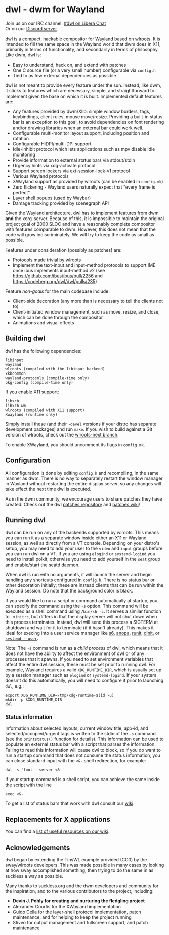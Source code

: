 # dwl - dwm for Wayland

Join us on our IRC channel: [#dwl on Libera Chat]  
Or on our [Discord server].

dwl is a compact, hackable compositor for [Wayland] based on [wlroots]. It is
intended to fill the same space in the Wayland world that dwm does in X11,
primarily in terms of functionality, and secondarily in terms of philosophy.
Like dwm, dwl is:

- Easy to understand, hack on, and extend with patches
- One C source file (or a very small number) configurable via `config.h`
- Tied to as few external dependencies as possible

dwl is not meant to provide every feature under the sun. Instead, like dwm, it
sticks to features which are necessary, simple, and straightforward to implement
given the base on which it is built. Implemented default features are:

- Any features provided by dwm/Xlib: simple window borders, tags, keybindings,
  client rules, mouse move/resize. Providing a built-in status bar is an
  exception to this goal, to avoid dependencies on font rendering and/or
  drawing libraries when an external bar could work well.
- Configurable multi-monitor layout support, including position and rotation
- Configurable HiDPI/multi-DPI support
- Idle-inhibit protocol which lets applications such as mpv disable idle
  monitoring
- Provide information to external status bars via stdout/stdin
- Urgency hints via xdg-activate protocol
- Support screen lockers via ext-session-lock-v1 protocol
- Various Wayland protocols
- XWayland support as provided by wlroots (can be enabled in `config.mk`)
- Zero flickering - Wayland users naturally expect that "every frame is perfect"
- Layer shell popups (used by Waybar)
- Damage tracking provided by scenegraph API

Given the Wayland architecture, dwl has to implement features from dwm **and**
the xorg-server. Because of this, it is impossible to maintain the original
project goal of 2000 SLOC and have a reasonably complete compositor with
features comparable to dwm. However, this does not mean that the code will grow
indiscriminately. We will try to keep the code as small as possible.

Features under consideration (possibly as patches) are:

- Protocols made trivial by wlroots
- Implement the text-input and input-method protocols to support IME once ibus
  implements input-method v2 (see https://github.com/ibus/ibus/pull/2256 and
  https://codeberg.org/dwl/dwl/pulls/235)

Feature *non-goals* for the main codebase include:

- Client-side decoration (any more than is necessary to tell the clients not to)
- Client-initiated window management, such as move, resize, and close, which can
  be done through the compositor
- Animations and visual effects

## Building dwl

dwl has the following dependencies:
```
libinput
wayland
wlroots (compiled with the libinput backend)
xkbcommon
wayland-protocols (compile-time only)
pkg-config (compile-time only)
```
If you enable X11 support:
```
libxcb
libxcb-wm
wlroots (compiled with X11 support)
Xwayland (runtime only)
```

Simply install these (and their `-devel` versions if your distro has separate
development packages) and run `make`.  If you wish to build against a Git
version of wlroots, check out the [wlroots-next branch].

To enable XWayland, you should uncomment its flags in `config.mk`.

## Configuration

All configuration is done by editing `config.h` and recompiling, in the same
manner as dwm. There is no way to separately restart the window manager in
Wayland without restarting the entire display server, so any changes will take
effect the next time dwl is executed.

As in the dwm community, we encourage users to share patches they have created.
Check out the dwl [patches repository] and [patches wiki]!

## Running dwl

dwl can be run on any of the backends supported by wlroots. This means you can
run it as a separate window inside either an X11 or Wayland session, as well
as directly from a VT console. Depending on your distro's setup, you may need
to add your user to the `video` and `input` groups before you can run dwl on
a VT. If you are using `elogind` or `systemd-logind` you need to install
polkit; otherwise you need to add yourself in the `seat` group and
enable/start the seatd daemon.

When dwl is run with no arguments, it will launch the server and begin handling
any shortcuts configured in `config.h`. There is no status bar or other
decoration initially; these are instead clients that can be run within
the Wayland session.
Do note that the background color is black.

If you would like to run a script or command automatically at startup, you can
specify the command using the `-s` option. This command will be executed as a
shell command using `/bin/sh -c`.  It serves a similar function to `.xinitrc`,
but differs in that the display server will not shut down when this process
terminates. Instead, dwl will send this process a SIGTERM at shutdown and wait
for it to terminate (if it hasn't already). This makes it ideal for execing into
a user service manager like [s6], [anopa], [runit], [dinit], or [`systemd --user`].

Note: The `-s` command is run as a *child process* of dwl, which means that it
does not have the ability to affect the environment of dwl or of any processes
that it spawns. If you need to set environment variables that affect the entire
dwl session, these must be set prior to running dwl. For example, Wayland
requires a valid `XDG_RUNTIME_DIR`, which is usually set up by a session manager
such as `elogind` or `systemd-logind`.  If your system doesn't do this
automatically, you will need to configure it prior to launching `dwl`, e.g.:

    export XDG_RUNTIME_DIR=/tmp/xdg-runtime-$(id -u)
    mkdir -p $XDG_RUNTIME_DIR
    dwl

### Status information

Information about selected layouts, current window title, app-id, and
selected/occupied/urgent tags is written to the stdin of the `-s` command (see
the `printstatus()` function for details).  This information can be used to
populate an external status bar with a script that parses the information.
Failing to read this information will cause dwl to block, so if you do want to
run a startup command that does not consume the status information, you can
close standard input with the `<&-` shell redirection, for example:

    dwl -s 'foot --server <&-'

If your startup command is a shell script, you can achieve the same inside the
script with the line

    exec <&-

To get a list of status bars that work with dwl consult our [wiki].

## Replacements for X applications

You can find a [list of useful resources on our wiki].

## Acknowledgements

dwl began by extending the TinyWL example provided (CC0) by the sway/wlroots
developers. This was made possible in many cases by looking at how sway
accomplished something, then trying to do the same in as suckless a way as
possible.

Many thanks to suckless.org and the dwm developers and community for the
inspiration, and to the various contributors to the project, including:

- **Devin J. Pohly for creating and nurturing the fledgling project**
- Alexander Courtis for the XWayland implementation
- Guido Cella for the layer-shell protocol implementation, patch maintenance,
  and for helping to keep the project running
- Stivvo for output management and fullscreen support, and patch maintenance


[Discord server]: https://discord.gg/jJxZnrGPWN
[#dwl on Libera Chat]: https://web.libera.chat/?channels=#dwl
[Wayland]: https://wayland.freedesktop.org/
[wlroots]: https://gitlab.freedesktop.org/wlroots/wlroots/
[wlroots-next branch]: https://codeberg.org/dwl/dwl/src/branch/wlroots-next
[patches repository]: https://codeberg.org/dwl/dwl-patches
[patches wiki]: https://codeberg.org/dwl/dwl-patches/wiki
[s6]: https://skarnet.org/software/s6/
[anopa]: https://jjacky.com/anopa/
[runit]: http://smarden.org/runit/faq.html#userservices
[dinit]: https://davmac.org/projects/dinit/
[`systemd --user`]: https://wiki.archlinux.org/title/Systemd/User
[wiki]: https://codeberg.org/dwl/dwl/wiki/Home#compatible-status-bars
[list of useful resources on our wiki]:
    https://codeberg.org/dwl/dwl/wiki/Home#migrating-from-x
